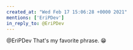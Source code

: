 ```yaml
---
created_at: "Wed Feb 17 15:06:28 +0000 2021"
mentions: ['EriPDev']
in_reply_to: @EriPDev
---
```


@EriPDev That's my favorite phrase. 😁